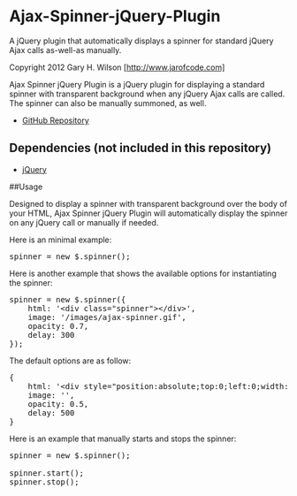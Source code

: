 Ajax-Spinner-jQuery-Plugin
==========================

A jQuery plugin that automatically displays a spinner for standard jQuery Ajax calls as-well-as manually.

Copyright 2012 Gary H. Wilson [http://www.jarofcode.com]

Ajax Spinner jQuery Plugin is a jQuery plugin for displaying a standard spinner with transparent background when any jQuery Ajax calls are called. The spinner can also be manually summoned, as well.

* [GitHub Repository](https://github.com/ghwilson4456/Ajax-Spinner-jQuery-Plugin)


## Dependencies (not included in this repository)

- [jQuery](http://jquery.com)

##Usage

Designed to display a spinner with transparent background over the body of your HTML, Ajax Spinner jQuery Plugin will automatically display the spinner on any jQuery call or manually if needed.

Here is an minimal example:

<pre>
spinner = new $.spinner();
</pre>

Here is another example that shows the available options for instantiating the spinner:

<pre>
spinner = new $.spinner({
    html: '&lt;div class="spinner">&lt;/div>',
    image: '/images/ajax-spinner.gif',
    opacity: 0.7,
    delay: 300
});
</pre>

The default options are as follow:

<pre>
{
    html: '&lt;div style="position:absolute;top:0;left:0;width:100%;height:##winHeight##px;background:#000 url(##image##) no-repeat center center;-moz-opacity:##opacity##;filter:alpha(opacity=##opacityIE##);opacity:##opacity##;">&lt;/div>',
    image: '',
    opacity: 0.5,
    delay: 500
}
</pre>

Here is an example that manually starts and stops the spinner:

<pre>
spinner = new $.spinner();

spinner.start();
spinner.stop();
</pre>
